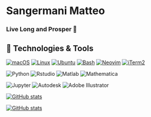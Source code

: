 # Sangermani Matteo
### Live Long and Prosper 🖖


  

## 🔧 Technologies & Tools
[![macOS](https://img.shields.io/badge/macOS-000000?logo=apple&logoColor=F0F0F0)](#)
[![Linux](https://img.shields.io/badge/Linux-FCC624?logo=linux&logoColor=black)](#)
[![Ubuntu](https://img.shields.io/badge/Ubuntu-E95420?logo=ubuntu&logoColor=white)](#)
[![Bash](https://img.shields.io/badge/Bash-4EAA25?logo=gnubash&logoColor=fff)](#)
[![Neovim](https://img.shields.io/badge/Neovim-57A143?logo=neovim&logoColor=fff)](#)
[![iTerm2](https://img.shields.io/badge/iTerm2-000000?logo=iterm2&logoColor=fff)](#)

![Python](https://img.shields.io/badge/Code-Python-informational?style=flat&logo=python&logoColor=white&color=2bbc8a)
![Rstudio](https://img.shields.io/badge/Code-R_studio-informational?style=flat&logo=r&logoColor=white&color=2bbc8a)
![Matlab](https://img.shields.io/badge/Code-Matlab-informational?style=flat&logo=Mathworks&logoColor=white&color=2bbc8a)
![Mathematica](https://img.shields.io/badge/Code-Mathematica-informational?style=flat&logo=Wolfram+Mathematica&logoColor=white&color=2bbc8a)

![Jupyter](https://img.shields.io/badge/Tool-Jupyter_Lab-informational?style=flat&logo=Jupyter&logoColor=white&color=2a7ab8)
![Autodesk](https://img.shields.io/badge/Design-Autodesk_Autocad-informational?style=flat&logo=Autodesk&logoColor=white&color=ba5c29)
![Adobe Illustrator](https://img.shields.io/badge/Design-Adobe_Illustrator-informational?style=flat&logo=Adobe+Illustrator&logoColor=white&color=ba5c29)


  
[![GitHub stats](https://github-readme-stats.vercel.app/api/top-langs?username=sanger-matteo&hide=html,scss,stylus,blade,jupyter%20notebook,python,css,shell,batchfile,dockerfile,typescript&theme=algolia&show_icons=true)](https://github.com/sanger-matteo)


[![GitHub stats](https://github-readme-stats.vercel.app/api/top-langs?username=sanger-matteo&layout=compact&typescript&theme=algolia&show_icons=true)](https://github.com/sanger-matteo)
